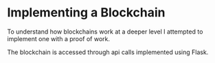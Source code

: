 # Implementing a Blockchain 

To understand how blockchains work at a deeper level I attempted to implement one with a proof of work. 

The blockchain is accessed through api calls implemented using Flask. 